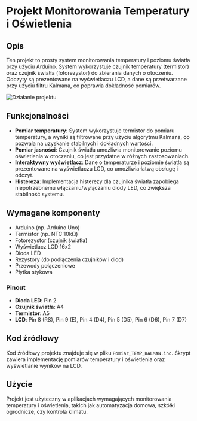 # Projekt Monitorowania Temperatury i Oświetlenia

## Opis
Ten projekt to prosty system monitorowania temperatury i poziomu światła przy użyciu Arduino. System wykorzystuje czujnik temperatury (termistor) oraz czujnik światła (fotorezystor) do zbierania danych o otoczeniu. Odczyty są prezentowane na wyświetlaczu LCD, a dane są przetwarzane przy użyciu filtru Kalmana, co poprawia dokładność pomiarów.

![Działanie projektu](https://pasteboard.co/jqAHxoAMDwqF.gif)
## Funkcjonalności
- **Pomiar temperatury**: System wykorzystuje termistor do pomiaru temperatury, a wyniki są filtrowane przy użyciu algorytmu Kalmana, co pozwala na uzyskanie stabilnych i dokładnych wartości.
- **Pomiar jasności**: Czujnik światła umożliwia monitorowanie poziomu oświetlenia w otoczeniu, co jest przydatne w różnych zastosowaniach.
- **Interaktywny wyświetlacz**: Dane o temperaturze i poziomie światła są prezentowane na wyświetlaczu LCD, co umożliwia łatwą obsługę i odczyt.
- **Histereza**: Implementacja histerezy dla czujnika światła zapobiega niepotrzebnemu włączaniu/wyłączaniu diody LED, co zwiększa stabilność systemu.

## Wymagane komponenty
- Arduino (np. Arduino Uno)
- Termistor (np. NTC 10kΩ)
- Fotorezystor (czujnik światła)
- Wyświetlacz LCD 16x2
- Dioda LED
- Rezystory (do podłączenia czujników i diod)
- Przewody połączeniowe
- Płytka stykowa


### Pinout
- **Dioda LED**: Pin 2
- **Czujnik światła**: A4
- **Termistor**: A5
- **LCD**: Pin 8 (RS), Pin 9 (E), Pin 4 (D4), Pin 5 (D5), Pin 6 (D6), Pin 7 (D7)

## Kod źródłowy
Kod źródłowy projektu znajduje się w pliku `Pomiar_TEMP_KALMAN.ino`. Skrypt zawiera implementację pomiarów temperatury i oświetlenia oraz wyświetlanie wyników na LCD.

## Użycie
Projekt jest użyteczny w aplikacjach wymagających monitorowania temperatury i oświetlenia, takich jak automatyzacja domowa, szkółki ogrodnicze, czy kontrola klimatu.


